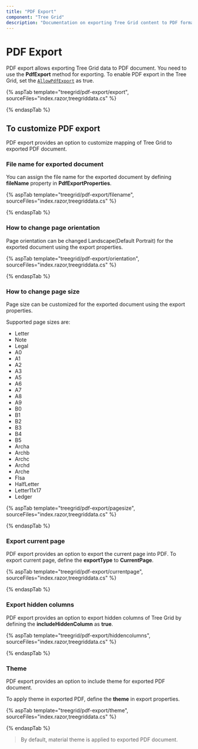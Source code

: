 ```yaml
---
title: "PDF Export"
component: "Tree Grid"
description: "Documentation on exporting Tree Grid content to PDF format and customizing the exported document with multi-export, headers and footers, and file name changes."
---
```


# PDF Export

PDF export allows exporting Tree Grid data to PDF document. You need to use the
 **PdfExport** method for exporting. To enable PDF export in the Tree Grid, set the [`AllowPdfExport`](https://help.syncfusion.com/cr/blazor/Syncfusion.Blazor~Syncfusion.Blazor.Grids.EjsGrid~AllowPdfExport.html) as true.

{% aspTab template="treegrid/pdf-export/export", sourceFiles="index.razor,treegriddata.cs" %}

{% endaspTab %}

## To customize PDF export

PDF export provides an option to customize mapping of Tree Grid to exported PDF document.

### File name for exported document

You can assign the file name for the exported document by defining **fileName** property in **PdfExportProperties**.

{% aspTab template="treegrid/pdf-export/filename", sourceFiles="index.razor,treegriddata.cs" %}

{% endaspTab %}

### How to change page orientation

Page orientation can be changed Landscape(Default Portrait) for the exported document using the export properties.

{% aspTab template="treegrid/pdf-export/orientation", sourceFiles="index.razor,treegriddata.cs" %}

{% endaspTab %}

### How to change page size

Page size can be customized for the exported document using the export properties.

Supported page sizes are:

* Letter
* Note
* Legal
* A0
* A1
* A2
* A3
* A5
* A6
* A7
* A8
* A9
* B0
* B1
* B2
* B3
* B4
* B5
* Archa
* Archb
* Archc
* Archd
* Arche
* Flsa
* HalfLetter
* Letter11x17
* Ledger

{% aspTab template="treegrid/pdf-export/pagesize", sourceFiles="index.razor,treegriddata.cs" %}

{% endaspTab %}

### Export current page

PDF export provides an option to export the current page into PDF. To export current page, define the **exportType** to **CurrentPage**.

{% aspTab template="treegrid/pdf-export/currentpage", sourceFiles="index.razor,treegriddata.cs" %}

{% endaspTab %}

### Export hidden columns

PDF export provides an option to export hidden columns of Tree Grid by defining the **includeHiddenColumn** as **true**.

{% aspTab template="treegrid/pdf-export/hiddencolumns", sourceFiles="index.razor,treegriddata.cs" %}

{% endaspTab %}

### Theme

PDF export provides an option to include theme for exported PDF document.

To apply theme in exported PDF, define the **theme** in export properties.

{% aspTab template="treegrid/pdf-export/theme", sourceFiles="index.razor,treegriddata.cs" %}

{% endaspTab %}

> By default, material theme is applied to exported PDF document.
